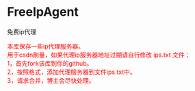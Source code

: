 # FreeIpAgent
免费ip代理

<font color="#f00">
  本库保存一些ip代理服务器。
    <br/>
    用于csdn刷量，如果代理ip服务器地址过期请自行修改  ips.txt 文件：
      <br/>
      1，首先fork该库到你的github。
      <br/>
      2，按照格式，添加代理服务器到文件ips.txt中。
      <br/>
      3，请求合并，博主会尽快处理。
</font>

